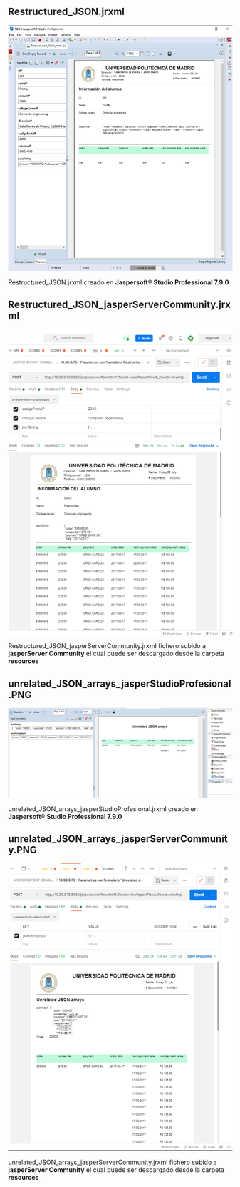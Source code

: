 
## Restructured_JSON.jrxml

![](https://github.com/fatandazdba/parameterJsonUrl_JasperServer/blob/develop/resources/Restructured_JSON_jasperStudioProfesional.PNG?raw=true)


Restructured_JSON.jrxml creado en **Jaspersoft® Studio Professional 7.9.0**



## Restructured_JSON_jasperServerCommunity.jrxml

![](https://github.com/fatandazdba/parameterJsonUrl_JasperServer/blob/develop/resources/Restructured_JSON_jasperServerCommunity.PNG?raw=true)


Restructured_JSON_jasperServerCommunity.jrxml fichero subido a **jasperServer Community** el cual puede ser descargado desde la carpeta **resources**



## unrelated_JSON_arrays_jasperStudioProfesional.PNG

![](https://github.com/fatandazdba/parameterJsonUrl_JasperServer/blob/develop/resources/unrelated_JSON_arrays_jasperStudioProfesional.PNG?raw=true)


unrelated_JSON_arrays_jasperStudioProfesional.jrxml creado en **Jaspersoft® Studio Professional 7.9.0**



## unrelated_JSON_arrays_jasperServerCommunity.PNG

![](https://github.com/fatandazdba/parameterJsonUrl_JasperServer/blob/develop/resources/unrelated_JSON_arrays_jasperServerCommunity.PNG?raw=true)


unrelated_JSON_arrays_jasperServerCommunity.jrxml fichero subido a **jasperServer Community** el cual puede ser descargado desde la carpeta **resources**
